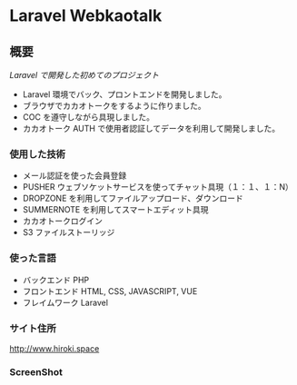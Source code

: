 # Laravel Webkaotalk

## 概要

_Laravel で開発した初めてのプロジェクト_

-   Laravel 環境でバック、プロントエンドを開発しました。
-   ブラウザでカカオトークをするように作りました。
-   COC を遵守しながら具現しました。
-   カカオトーク AUTH で使用者認証してデータを利用して開発しました。

### 使用した技術

-   メール認証を使った会員登録
-   PUSHER ウェブソケットサービスを使ってチャット具現（１：１、１：N）
-   DROPZONE を利用してファイルアップロード、ダウンロード
-   SUMMERNOTE を利用してスマートエディット具現
-   カカオトークログイン
-   S3 ファイルストーリッジ

### 使った言語

-   バックエンド PHP
-   フロントエンド HTML, CSS, JAVASCRIPT, VUE
-   フレイムワーク Laravel

### サイト住所

http://www.hiroki.space

### ScreenShot
